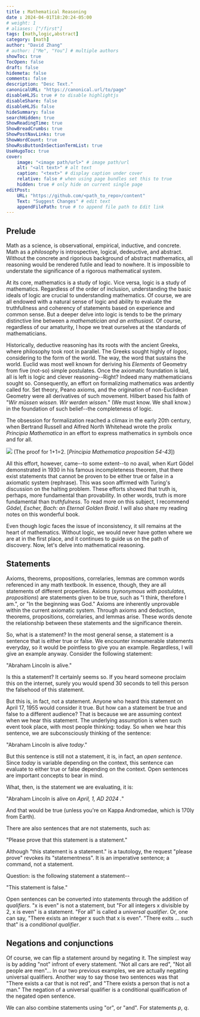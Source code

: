 ```yaml
---
title : Mathematical Reasoning
date : 2024-04-01T18:20:24-05:00
# weight: 1
# aliases: ["/first"]
tags: [math,logic,abstract]
category: [math]
author: "David Zhang"
# author: ["Me", "You"] # multiple authors
showToc: true
TocOpen: false
draft: false
hidemeta: false
comments: false
description: "Desc Text."
canonicalURL: "https://canonical.url/to/page"
disableHLJS: true # to disable highlightjs
disableShare: false
disableHLJS: false
hideSummary: false
searchHidden: true
ShowReadingTime: true
ShowBreadCrumbs: true
ShowPostNavLinks: true
ShowWordCount: true
ShowRssButtonInSectionTermList: true
UseHugoToc: true
cover:
    image: "<image path/url>" # image path/url
    alt: "<alt text>" # alt text
    caption: "<text>" # display caption under cover
    relative: false # when using page bundles set this to true
    hidden: true # only hide on current single page
editPost:
    URL: "https://github.com/<path_to_repo>/content"
    Text: "Suggest Changes" # edit text
    appendFilePath: true # to append file path to Edit link
---
```


## Prelude
Math as a science, is observational, empirical, inductive, and concrete. Math as a *philosophy* is introspective, logical, dedeuctive, and abstract. Without the concrete and rigorious background of abstract mathematics, all reasoning would be rendered futile and lead to nowhere. It is impossible to understate the significance of a rigorous mathematical system. 

At its core, mathematics is a study of logic. Vice versa, logic is a study of mathematics. Regardless of the order of inclusion, understanding the basic ideals of logic are crucial to understanding mathematics. Of course, we are all endowed with a natural sense of logic and ability to evaluate the truthfullness and coherency of statements based on experience and common sense. But a deeper delve into logic is tends to be the primary distinctive line between a *mathematician and an enthusiast*. Of course, regardless of our amaturity, I hope we treat ourselves at the standards of mathematicians.

Historically, deductive reasoning has its roots with the ancient Greeks, where philosophy took root in parallel. The Greeks sought highly of *logos*, considering to the form of the world. The way, the word that sustains the world. Euclid was most well known for deriving his *Elements* of Geometry from five (not-so) simple postulates. Once the axiomatic foundation is laid, all is left is logic and clever reasoning--Right? Indeed many mathematicians sought so. Consequently, an effort on formalizing mathematics was ardently called for. Set theory, Peano axioms, and the origination of non-Euclidean Geometry were all derivatives of such movement. Hilbert based his faith of "*Wir müssen wissen. Wir werden wissen.*" (We must know. We shall know.) in the foundation of such belief--the completeness of logic. 

The obsession for formalization reached a climax in the early 20th century, when Bertrand Russell and Alfred North Whitehead wrote the prolix *Principia Mathematica* in an effort to express mathematics in symbols once and for all. 

![](/math/mathematical-reasoning/pm112.png)
(The proof for 1+1=2. [*Principia Mathematica proposition 54-43*])

All this effort, however, came--to some extent--to no avail, when Kurt Gödel demonstrated in 1930 in his famous incompleteness theorem, that there exist statements that cannot be proven to be either true or false in a axiomatic system (rephrase). This was soon affirmed with Turing's discussion on the halting problem. These efforts showed that truth is, perhaps, more fundamental than provability. In other words, truth is more fundamental than *truthfulness*. To read more on this subject, I recommend *Gödel, Escher, Bach: an Eternal Golden Braid*. I will also share my reading notes on this wonderful book.

Even though logic faces the issue of inconsistency, it sill remains at the heart of mathematics. Without logic, we would never have gotten where we are at in the first place, and it continues to guide us on the path of discovery. Now, let's delve into mathematical reasoning. 

## Statements

Axioms, theorems, propositions, correlaries, lemmas are common words referenced in any math textbook. In essence, though, they are all statements of different properties. Axioms (*synonymous with postulates, propositions*) are statements given to be true, such as "I think, therefore I am.", or "In the beginning was God." Axioms are inherently unprovable within the current axiomatic system. Through axioms and deduction, theorems, propositions, correlaries, and lemmas arise. These words denote the relationship between these statements and the significance therein. 

So, what is a statement? In the most general sense, a statement is a sentence that is either true or false. We encounter inneumerable statements everyday, so it would be pointless to give you an example. Regardless, I will give an example anyway. Consider the following statement:

"Abraham Lincoln is alive."

Is this a statement? It certainly seems so. If you heard someone proclaim this on the internet, surely you would spend 30 seconds to tell this person the falsehood of this statement.

But this is, in fact, not a statement. Anyone who heard this statement on April 17, 1955 would consider it true. But how can a statement be true and false to a different audience? That is because we are assuming context when we hear this statement. The underlying assumption is when such event took place, with most people thinking: today. So when we hear this sentence, we are subconsciously thinking of the sentence:

"Abraham Lincoln is alive *today*."

But this sentence is still not a statement, it is, in fact, an *open sentence*. Since *today* is variable depending on the context, this sentence can evaluate to either true or false depending on the context. Open sentences are important concepts to bear in mind. 

What, then, is the statement we are evaluating, it is:

"Abraham Lincoln is alive on *April, 1, AD 2024 .*"

And that would be true (unless you're on Kappa Andromedae, which is 170ly from Earth). 

There are also sentences that are not statements, such as:

"Please prove that this statement is a statement."

Although "this statement is a statement." is a tautology, the request "please prove" revokes its "statementness". It is an imperative sentence; a command, not a statement.
 
Question: is the following statement a statement--

"This statement is false."

Open sentences can be converted into statements through the addition of *qualifiers*. "x is even" is not a statement, but "For all integers x divisible by 2, x is even" is a statement. "For all" is called a *universal qualifier*. Or, one can say, "There exists an integer x such that x is even". "There exits ... such that" is a *conditional qualifier*.

## Negations and conjunctions  
Of course, we can flip a statement around by negating it. The simplest way is by adding "not" infront of every statement. "Not all cars are red", "Not all people are men"... In our two previous examples, we are actually negating universal qualifiers. Another way to say those two sentences was that "There exists a car that is not red", and "There exists a person that is not a man." The negation of a universal qualifier is a conditional qualification of the negated open sentence. 

We can also combine statements using "or", or "and". For statements $p$, $q$. 

